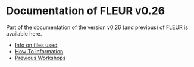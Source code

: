Documentation of FLEUR v0.26
=======================

Part of the documentation of the version v0.26 (and previous) of FLEUR is available here.

* [Info on files used](files.md)
* [How To information](main.md)
* [Previous Workshops](workshops.md)